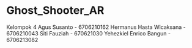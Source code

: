 # Ghost_Shooter_AR
Kelompok 4 
Agus Susanto - 6706210162
Hermanus Hasta Wicaksana - 6706210043
Siti Fauziah - 670621030
Yehezkiel Enrico Bangun - 6706213082

